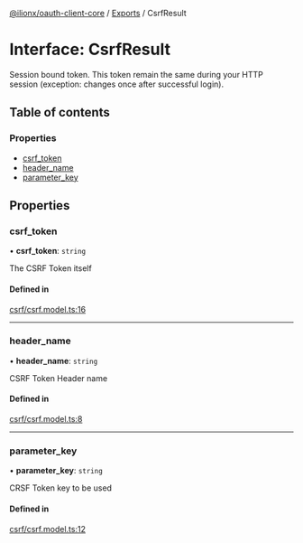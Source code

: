 [@ilionx/oauth-client-core](../README.md) / [Exports](../modules.md) / CsrfResult

# Interface: CsrfResult

Session bound token. This token remain the same during your HTTP session (exception: changes once after successful login).

## Table of contents

### Properties

- [csrf\_token](CsrfResult.md#csrf_token)
- [header\_name](CsrfResult.md#header_name)
- [parameter\_key](CsrfResult.md#parameter_key)

## Properties

### csrf\_token

• **csrf\_token**: `string`

The CSRF Token itself

#### Defined in

[csrf/csrf.model.ts:16](https://github.com/Q24/oauth-client/blob/fb10545/packages/oauth-client-core/src/csrf/csrf.model.ts#L16)

___

### header\_name

• **header\_name**: `string`

CSRF Token Header name

#### Defined in

[csrf/csrf.model.ts:8](https://github.com/Q24/oauth-client/blob/fb10545/packages/oauth-client-core/src/csrf/csrf.model.ts#L8)

___

### parameter\_key

• **parameter\_key**: `string`

CRSF Token key to be used

#### Defined in

[csrf/csrf.model.ts:12](https://github.com/Q24/oauth-client/blob/fb10545/packages/oauth-client-core/src/csrf/csrf.model.ts#L12)
